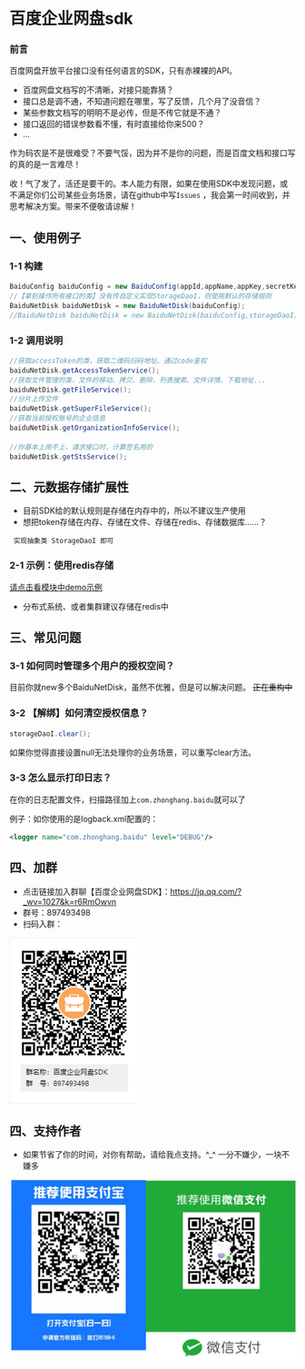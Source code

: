 # 百度企业网盘sdk

### 前言
百度网盘开放平台接口没有任何语言的SDK，只有赤裸裸的API。
- 百度网盘文档写的不清晰，对接只能靠猜？
- 接口总是调不通，不知道问题在哪里，写了反馈，几个月了没音信？
- 某些参数文档写的明明不是必传，但是不传它就是不通？
- 接口返回的错误参数看不懂，有时直接给你来500？
- ...

作为码农是不是很难受？不要气馁，因为并不是你的问题，而是百度文档和接口写的真的是一言难尽！

收！气了发了，活还是要干的。本人能力有限，如果在使用SDK中发现问题，或不满足你们公司某些业务场景，请在github中写`Issues` ，我会第一时间收到，并思考解决方案。带来不便敬请谅解！

## 一、使用例子

### 1-1 构建

```java
BaiduConfig baiduConfig = new BaiduConfig(appId,appName,appKey,secretKey,singKey,redirectUri,filePrefix,unit);
//【拿到操作所有接口的类】没有传自定义实现StorageDaoI，则使用默认的存储规则
BaiduNetDisk baiduNetDisk = new BaiduNetDisk(baiduConfig);
//BaiduNetDisk baiduNetDisk = new BaiduNetDisk(baiduConfig,storageDaoI);
```

### 1-2 调用说明

```java
//获取accessToken的类，获取二维码扫码地址、通过code鉴权
baiduNetDisk.getAccessTokenService();
//获取文件管理的类，文件的移动、拷贝、删除、列表搜索、文件详情、下载地址...
baiduNetDisk.getFileService();
//分片上传文件
baiduNetDisk.getSuperFileService();
//获取当前授权账号的企业信息
baiduNetDisk.getOrganizationInfoService();

//你基本上用不上，请求接口时，计算签名用的
baiduNetDisk.getStsService();
```

## 二、元数据存储扩展性
- 目前SDK给的默认规则是存储在内存中的，所以不建议生产使用
- 想把token存储在内存、存储在文件、存储在redis、存储数据库......？

` 实现抽象类 StorageDaoI 即可`

### 2-1 示例：使用redis存储

[请点击看模块中demo示例](demo.md)

- 分布式系统、或者集群建议存储在redis中

## 三、常见问题

### 3-1 如何同时管理多个用户的授权空间？

目前你就new多个BaiduNetDisk，虽然不优雅，但是可以解决问题。 ~~正在重构中~~

### 3-2 【解绑】如何清空授权信息？

```java
storageDaoI.clear();
```
如果你觉得直接设置null无法处理你的业务场景，可以重写clear方法。

### 3-3 怎么显示打印日志？

在你的日志配置文件，扫描路径加上`com.zhonghang.baidu`就可以了

例子：如你使用的是logback.xml配置的：
```xml
<logger name="com.zhonghang.baidu" level="DEBUG"/>
```

## 四、加群

- 点击链接加入群聊【百度企业网盘SDK】：https://jq.qq.com/?_wv=1027&k=r6RmOwvn
- 群号：897493498
- 扫码入群：

![avatar](group.png)

## 四、支持作者
- 如果节省了你的时间，对你有帮助，请给我点支持。^_^ 一分不嫌少，一块不嫌多

![avatar](code.jpg)
